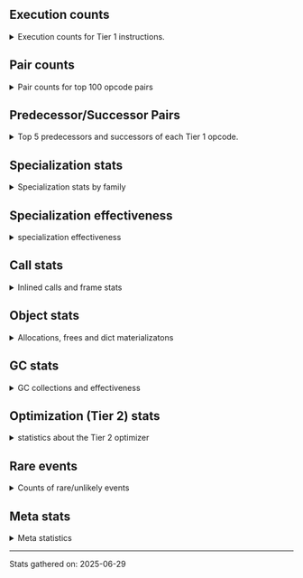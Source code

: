 ## Execution counts

<details>
<summary> Execution counts for Tier 1 instructions. </summary>


The "miss ratio" column shows the percentage of times the instruction
executed that it deoptimized. When this happens, the base unspecialized
instruction is not counted.

<table>
<thead>
<tr>
<th align="left">Name</th>
<th align="right">Base Count</th>
<th align="right">Head Count</th>
<th align="right">Change</th>
</tr>
</thead>
<tbody>
<tr>
<td align="left">RESUME_CHECK</td>
<td align="right">140,520</td>
<td align="right">74,740</td>
<td align="right">-46.8%</td>
</tr>
<tr>
<td align="left">CALL_PY_GENERAL</td>
<td align="right">58,340</td>
<td align="right">33,480</td>
<td align="right">-42.6%</td>
</tr>
<tr>
<td align="left">LOAD_GLOBAL_MODULE</td>
<td align="right">58,540</td>
<td align="right">33,680</td>
<td align="right">-42.5%</td>
</tr>
<tr>
<td align="left">LOAD_SMALL_INT</td>
<td align="right">196,520</td>
<td align="right">114,620</td>
<td align="right">-41.7%</td>
</tr>
<tr>
<td align="left">POP_JUMP_IF_FALSE</td>
<td align="right">196,520</td>
<td align="right">114,620</td>
<td align="right">-41.7%</td>
</tr>
<tr>
<td align="left">CALL_METHOD_DESCRIPTOR_O</td>
<td align="right">60,080</td>
<td align="right">35,220</td>
<td align="right">-41.4%</td>
</tr>
<tr>
<td align="left">BINARY_OP</td>
<td align="right">198,940</td>
<td align="right">117,020</td>
<td align="right">-41.2%</td>
</tr>
<tr>
<td align="left">BINARY_OP_SUBSCR_LIST_INT</td>
<td align="right">428,720</td>
<td align="right">255,160</td>
<td align="right">-40.5%</td>
</tr>
<tr>
<td align="left">CALL_BUILTIN_FAST_WITH_KEYWORDS</td>
<td align="right">101,660</td>
<td align="right">60,720</td>
<td align="right">-40.3%</td>
</tr>
<tr>
<td align="left">LOAD_ATTR_METHOD_NO_DICT</td>
<td align="right">63,680</td>
<td align="right">38,820</td>
<td align="right">-39.0%</td>
</tr>
<tr>
<td align="left">LOAD_GLOBAL_BUILTIN</td>
<td align="right">746,420</td>
<td align="right">455,220</td>
<td align="right">-39.0%</td>
</tr>
<tr>
<td align="left">COMPARE_OP_INT</td>
<td align="right">644,440</td>
<td align="right">394,180</td>
<td align="right">-38.8%</td>
</tr>
<tr>
<td align="left">CALL_LEN</td>
<td align="right">644,560</td>
<td align="right">394,300</td>
<td align="right">-38.8%</td>
</tr>
<tr>
<td align="left">GET_ITER</td>
<td align="right">812,960</td>
<td align="right">504,780</td>
<td align="right">-37.9%</td>
</tr>
<tr>
<td align="left">LOAD_FAST</td>
<td align="right">1,295,320</td>
<td align="right">811,580</td>
<td align="right">-37.3%</td>
</tr>
<tr>
<td align="left">LOAD_FAST_BORROW</td>
<td align="right">2,169,520</td>
<td align="right">1,360,380</td>
<td align="right">-37.3%</td>
</tr>
<tr>
<td align="left">BINARY_OP_SUBSCR_LIST_SLICE</td>
<td align="right">540,480</td>
<td align="right">340,060</td>
<td align="right">-37.1%</td>
</tr>
<tr>
<td align="left">STORE_FAST</td>
<td align="right">2,179,020</td>
<td align="right">1,444,720</td>
<td align="right">-33.7%</td>
</tr>
<tr>
<td align="left">LOAD_FAST_BORROW_LOAD_FAST_BORROW</td>
<td align="right">1,560,400</td>
<td align="right">1,043,640</td>
<td align="right">-33.1%</td>
</tr>
<tr>
<td align="left">STORE_SUBSCR_LIST_INT</td>
<td align="right">547,740</td>
<td align="right">372,180</td>
<td align="right">-32.1%</td>
</tr>
<tr>
<td align="left">FOR_ITER</td>
<td align="right">564,660</td>
<td align="right">389,060</td>
<td align="right">-31.1%</td>
</tr>
<tr>
<td align="left">POP_JUMP_IF_TRUE</td>
<td align="right">817,000</td>
<td align="right">571,660</td>
<td align="right">-30.0%</td>
</tr>
<tr>
<td align="left">FOR_ITER_LIST</td>
<td align="right">659,960</td>
<td align="right">510,140</td>
<td align="right">-22.7%</td>
</tr>
<tr>
<td align="left">ENTER_EXECUTOR</td>
<td align="right">3,871,680</td>
<td align="right">3,013,300</td>
<td align="right">-22.2%</td>
</tr>
<tr>
<td align="left">COMPARE_OP</td>
<td align="right">369,340</td>
<td align="right">292,340</td>
<td align="right">-20.8%</td>
</tr>
<tr>
<td align="left">EXTENDED_ARG</td>
<td align="right">741,920</td>
<td align="right">592,100</td>
<td align="right">-20.2%</td>
</tr>
<tr>
<td align="left">POP_ITER</td>
<td align="right">2,428,660</td>
<td align="right">2,219,340</td>
<td align="right">-8.6%</td>
</tr>
<tr>
<td align="left">LOAD_CONST</td>
<td align="right">2,435,260</td>
<td align="right">2,234,840</td>
<td align="right">-8.2%</td>
</tr>
<tr>
<td align="left">JUMP_BACKWARD_JIT</td>
<td align="right">411,460</td>
<td align="right">394,240</td>
<td align="right">-4.2%</td>
</tr>
<tr>
<td align="left">POP_TOP</td>
<td align="right">1,954,700</td>
<td align="right">1,929,840</td>
<td align="right">-1.3%</td>
</tr>
<tr>
<td align="left">RETURN_VALUE</td>
<td align="right">1,887,180</td>
<td align="right">1,887,180</td>
<td align="right">0.0%</td>
</tr>
<tr>
<td align="left">PUSH_NULL</td>
<td align="right">4,140</td>
<td align="right">4,140</td>
<td align="right">0.0%</td>
</tr>
<tr>
<td align="left">CALL_METHOD_DESCRIPTOR_FAST</td>
<td align="right">3,560</td>
<td align="right">3,560</td>
<td align="right">0.0%</td>
</tr>
<tr>
<td align="left">CALL_BUILTIN_CLASS</td>
<td align="right">1,980</td>
<td align="right">1,980</td>
<td align="right">0.0%</td>
</tr>
<tr>
<td align="left">BUILD_SLICE</td>
<td align="right">1,800</td>
<td align="right">1,800</td>
<td align="right">0.0%</td>
</tr>
<tr>
<td align="left">CALL</td>
<td align="right">1,360</td>
<td align="right">1,360</td>
<td align="right">0.0%</td>
</tr>
<tr>
<td align="left">LOAD_GLOBAL</td>
<td align="right">920</td>
<td align="right">920</td>
<td align="right">0.0%</td>
</tr>
<tr>
<td align="left">LOAD_ATTR</td>
<td align="right">700</td>
<td align="right">700</td>
<td align="right">0.0%</td>
</tr>
<tr>
<td align="left">CALL_NON_PY_GENERAL</td>
<td align="right">200</td>
<td align="right">200</td>
<td align="right">0.0%</td>
</tr>
<tr>
<td align="left">BUILD_LIST</td>
<td align="right">180</td>
<td align="right">180</td>
<td align="right">0.0%</td>
</tr>
<tr>
<td align="left">RESUME</td>
<td align="right">160</td>
<td align="right">160</td>
<td align="right">0.0%</td>
</tr>
<tr>
<td align="left">JUMP_BACKWARD</td>
<td align="right">160</td>
<td align="right">160</td>
<td align="right">0.0%</td>
</tr>
<tr>
<td align="left">CALL_PY_EXACT_ARGS</td>
<td align="right">160</td>
<td align="right">160</td>
<td align="right">0.0%</td>
</tr>
<tr>
<td align="left">LOAD_ATTR_INSTANCE_VALUE</td>
<td align="right">160</td>
<td align="right">160</td>
<td align="right">0.0%</td>
</tr>
<tr>
<td align="left">LOAD_ATTR_MODULE</td>
<td align="right">160</td>
<td align="right">160</td>
<td align="right">0.0%</td>
</tr>
<tr>
<td align="left">CALL_FUNCTION_EX</td>
<td align="right">120</td>
<td align="right">120</td>
<td align="right">0.0%</td>
</tr>
<tr>
<td align="left">TO_BOOL</td>
<td align="right">120</td>
<td align="right">120</td>
<td align="right">0.0%</td>
</tr>
<tr>
<td align="left">BUILD_TUPLE</td>
<td align="right">120</td>
<td align="right">120</td>
<td align="right">0.0%</td>
</tr>
<tr>
<td align="left">LOAD_DEREF</td>
<td align="right">120</td>
<td align="right">120</td>
<td align="right">0.0%</td>
</tr>
<tr>
<td align="left">FOR_ITER_RANGE</td>
<td align="right">100</td>
<td align="right">100</td>
<td align="right">0.0%</td>
</tr>
<tr>
<td align="left">LOAD_ATTR_METHOD_WITH_VALUES</td>
<td align="right">80</td>
<td align="right">80</td>
<td align="right">0.0%</td>
</tr>
<tr>
<td align="left">MAKE_FUNCTION</td>
<td align="right">60</td>
<td align="right">60</td>
<td align="right">0.0%</td>
</tr>
<tr>
<td align="left">NOP</td>
<td align="right">60</td>
<td align="right">60</td>
<td align="right">0.0%</td>
</tr>
<tr>
<td align="left">CALL_INTRINSIC_1</td>
<td align="right">60</td>
<td align="right">60</td>
<td align="right">0.0%</td>
</tr>
<tr>
<td align="left">COPY_FREE_VARS</td>
<td align="right">60</td>
<td align="right">60</td>
<td align="right">0.0%</td>
</tr>
<tr>
<td align="left">IS_OP</td>
<td align="right">60</td>
<td align="right">60</td>
<td align="right">0.0%</td>
</tr>
<tr>
<td align="left">JUMP_FORWARD</td>
<td align="right">60</td>
<td align="right">60</td>
<td align="right">0.0%</td>
</tr>
<tr>
<td align="left">LIST_EXTEND</td>
<td align="right">60</td>
<td align="right">60</td>
<td align="right">0.0%</td>
</tr>
<tr>
<td align="left">LOAD_FAST_CHECK</td>
<td align="right">60</td>
<td align="right">60</td>
<td align="right">0.0%</td>
</tr>
<tr>
<td align="left">LOAD_FAST_LOAD_FAST</td>
<td align="right">60</td>
<td align="right">60</td>
<td align="right">0.0%</td>
</tr>
<tr>
<td align="left">MAKE_CELL</td>
<td align="right">60</td>
<td align="right">60</td>
<td align="right">0.0%</td>
</tr>
<tr>
<td align="left">POP_JUMP_IF_NOT_NONE</td>
<td align="right">60</td>
<td align="right">60</td>
<td align="right">0.0%</td>
</tr>
<tr>
<td align="left">SET_FUNCTION_ATTRIBUTE</td>
<td align="right">60</td>
<td align="right">60</td>
<td align="right">0.0%</td>
</tr>
<tr>
<td align="left">STORE_DEREF</td>
<td align="right">60</td>
<td align="right">60</td>
<td align="right">0.0%</td>
</tr>
<tr>
<td align="left">STORE_FAST_STORE_FAST</td>
<td align="right">60</td>
<td align="right">60</td>
<td align="right">0.0%</td>
</tr>
<tr>
<td align="left">STORE_SUBSCR</td>
<td align="right">40</td>
<td align="right">40</td>
<td align="right">0.0%</td>
</tr>
<tr>
<td align="left">UNPACK_SEQUENCE</td>
<td align="right">40</td>
<td align="right">40</td>
<td align="right">0.0%</td>
</tr>
<tr>
<td align="left">BINARY_OP_SUBSCR_TUPLE_INT</td>
<td align="right">40</td>
<td align="right">40</td>
<td align="right">0.0%</td>
</tr>
<tr>
<td align="left">BINARY_OP_SUBTRACT_FLOAT</td>
<td align="right">40</td>
<td align="right">40</td>
<td align="right">0.0%</td>
</tr>
<tr>
<td align="left">CALL_METHOD_DESCRIPTOR_NOARGS</td>
<td align="right">40</td>
<td align="right">40</td>
<td align="right">0.0%</td>
</tr>
<tr>
<td align="left">TO_BOOL_BOOL</td>
<td align="right">40</td>
<td align="right">40</td>
<td align="right">0.0%</td>
</tr>
<tr>
<td align="left">UNPACK_SEQUENCE_TWO_TUPLE</td>
<td align="right">40</td>
<td align="right">40</td>
<td align="right">0.0%</td>
</tr>
</tbody>
</table>


</details>

## Pair counts

<details>
<summary> Pair counts for top 100 opcode pairs </summary>


Pairs of specialized operations that deoptimize and are then followed by
the corresponding unspecialized instruction are not counted as pairs.

Not included in comparative output.


</details>

## Predecessor/Successor Pairs

<details>
<summary> Top 5 predecessors and successors of each Tier 1 opcode. </summary>


This does not include the unspecialized instructions that occur after a
specialized instruction deoptimizes.

Not included in comparative output.


</details>

## Specialization stats

<details>
<summary> Specialization stats by family </summary>

### BINARY_OP

<details>
<summary> specialization stats for BINARY_OP family </summary>

<table>
<thead>
<tr>
<th align="left">Kind</th>
<th align="right">Base Count</th>
<th align="right">Base Ratio</th>
<th align="right">Head Count</th>
<th align="right">Head Ratio</th>
<th align="right">Change</th>
</tr>
</thead>
<tbody>
<tr>
<td align="left">
deferred
<details>
<summary>ⓘ</summary>

Lists the number of "deferred" (i.e. not specialized) instructions executed.
</details>
</td>
<td align="right">198,240</td>
<td align="right">0.8%</td>
<td align="right">116,360</td>
<td align="right">0.5%</td>
<td align="right">-41.3%</td>
</tr>
<tr>
<td align="left">
hit
<details>
<summary>ⓘ</summary>

Specialized instructions that complete.
</details>
</td>
<td align="right">24,582,700</td>
<td align="right">99.2%</td>
<td align="right">24,582,700</td>
<td align="right">99.5%</td>
<td align="right">0.0%</td>
</tr>
</tbody>
</table>

<table>
<thead>
<tr>
<th align="left">Success</th>
<th align="right">Base Count</th>
<th align="right">Base Ratio</th>
<th align="right">Head Count</th>
<th align="right">Head Ratio</th>
<th align="right">Change</th>
</tr>
</thead>
<tbody>
<tr>
<td align="left">Failure</td>
<td align="right">560</td>
<td align="right">80.0%</td>
<td align="right">520</td>
<td align="right">78.8%</td>
<td align="right">-7.1%</td>
</tr>
<tr>
<td align="left">Success</td>
<td align="right">140</td>
<td align="right">20.0%</td>
<td align="right">140</td>
<td align="right">21.2%</td>
<td align="right">0.0%</td>
</tr>
</tbody>
</table>

<table>
<thead>
<tr>
<th align="left">Failure kind</th>
<th align="right">Base Count</th>
<th align="right">Base Ratio</th>
<th align="right">Head Count</th>
<th align="right">Head Ratio</th>
<th align="right">Change</th>
</tr>
</thead>
<tbody>
<tr>
<td align="left">and other</td>
<td align="right">220</td>
<td align="right">39.3%</td>
<td align="right">200</td>
<td align="right">38.5%</td>
<td align="right">-9.1%</td>
</tr>
<tr>
<td align="left">subtract other</td>
<td align="right">220</td>
<td align="right">39.3%</td>
<td align="right">200</td>
<td align="right">38.5%</td>
<td align="right">-9.1%</td>
</tr>
<tr>
<td align="left">subscr string slice</td>
<td align="right">100</td>
<td align="right">17.9%</td>
<td align="right">100</td>
<td align="right">19.2%</td>
<td align="right">0.0%</td>
</tr>
<tr>
<td align="left">multiply different types</td>
<td align="right">20</td>
<td align="right">3.6%</td>
<td align="right">20</td>
<td align="right">3.8%</td>
<td align="right">0.0%</td>
</tr>
</tbody>
</table>


</details>

### CALL

<details>
<summary> specialization stats for CALL family </summary>

<table>
<thead>
<tr>
<th align="left">Kind</th>
<th align="right">Base Count</th>
<th align="right">Base Ratio</th>
<th align="right">Head Count</th>
<th align="right">Head Ratio</th>
<th align="right">Change</th>
</tr>
</thead>
<tbody>
<tr>
<td align="left">
deferred
<details>
<summary>ⓘ</summary>

Lists the number of "deferred" (i.e. not specialized) instructions executed.
</details>
</td>
<td align="right">680</td>
<td align="right">0.0%</td>
<td align="right">680</td>
<td align="right">0.0%</td>
<td align="right">0.0%</td>
</tr>
<tr>
<td align="left">
hit
<details>
<summary>ⓘ</summary>

Specialized instructions that complete.
</details>
</td>
<td align="right">15,990,980</td>
<td align="right">100.0%</td>
<td align="right">15,990,980</td>
<td align="right">100.0%</td>
<td align="right">0.0%</td>
</tr>
</tbody>
</table>

<table>
<thead>
<tr>
<th align="left">Success</th>
<th align="right">Base Count</th>
<th align="right">Base Ratio</th>
<th align="right">Head Count</th>
<th align="right">Head Ratio</th>
<th align="right">Change</th>
</tr>
</thead>
<tbody>
<tr>
<td align="left">Success</td>
<td align="right">680</td>
<td align="right">100.0%</td>
<td align="right">680</td>
<td align="right">100.0%</td>
<td align="right">0.0%</td>
</tr>
<tr>
<td align="left">Failure</td>
<td align="right">0</td>
<td align="right">0.0%</td>
<td align="right">0</td>
<td align="right">0.0%</td>
<td align="right"></td>
</tr>
</tbody>
</table>


</details>

### COMPARE_OP

<details>
<summary> specialization stats for COMPARE_OP family </summary>

<table>
<thead>
<tr>
<th align="left">Kind</th>
<th align="right">Base Count</th>
<th align="right">Base Ratio</th>
<th align="right">Head Count</th>
<th align="right">Head Ratio</th>
<th align="right">Change</th>
</tr>
</thead>
<tbody>
<tr>
<td align="left">
deferred
<details>
<summary>ⓘ</summary>

Lists the number of "deferred" (i.e. not specialized) instructions executed.
</details>
</td>
<td align="right">368,960</td>
<td align="right">3.2%</td>
<td align="right">291,980</td>
<td align="right">2.6%</td>
<td align="right">-20.9%</td>
</tr>
<tr>
<td align="left">
hit
<details>
<summary>ⓘ</summary>

Specialized instructions that complete.
</details>
</td>
<td align="right">11,006,920</td>
<td align="right">96.8%</td>
<td align="right">11,006,920</td>
<td align="right">97.4%</td>
<td align="right">0.0%</td>
</tr>
</tbody>
</table>

<table>
<thead>
<tr>
<th align="left">Success</th>
<th align="right">Base Count</th>
<th align="right">Base Ratio</th>
<th align="right">Head Count</th>
<th align="right">Head Ratio</th>
<th align="right">Change</th>
</tr>
</thead>
<tbody>
<tr>
<td align="left">Failure</td>
<td align="right">300</td>
<td align="right">78.9%</td>
<td align="right">280</td>
<td align="right">77.8%</td>
<td align="right">-6.7%</td>
</tr>
<tr>
<td align="left">Success</td>
<td align="right">80</td>
<td align="right">21.1%</td>
<td align="right">80</td>
<td align="right">22.2%</td>
<td align="right">0.0%</td>
</tr>
</tbody>
</table>

<table>
<thead>
<tr>
<th align="left">Failure kind</th>
<th align="right">Base Count</th>
<th align="right">Base Ratio</th>
<th align="right">Head Count</th>
<th align="right">Head Ratio</th>
<th align="right">Change</th>
</tr>
</thead>
<tbody>
<tr>
<td align="left">set</td>
<td align="right">280</td>
<td align="right">93.3%</td>
<td align="right">260</td>
<td align="right">92.9%</td>
<td align="right">-7.1%</td>
</tr>
<tr>
<td align="left">list</td>
<td align="right">20</td>
<td align="right">6.7%</td>
<td align="right">20</td>
<td align="right">7.1%</td>
<td align="right">0.0%</td>
</tr>
</tbody>
</table>


</details>

### FOR_ITER

<details>
<summary> specialization stats for FOR_ITER family </summary>

<table>
<thead>
<tr>
<th align="left">Kind</th>
<th align="right">Base Count</th>
<th align="right">Base Ratio</th>
<th align="right">Head Count</th>
<th align="right">Head Ratio</th>
<th align="right">Change</th>
</tr>
</thead>
<tbody>
<tr>
<td align="left">
deferred
<details>
<summary>ⓘ</summary>

Lists the number of "deferred" (i.e. not specialized) instructions executed.
</details>
</td>
<td align="right">564,260</td>
<td align="right">46.1%</td>
<td align="right">388,700</td>
<td align="right">43.2%</td>
<td align="right">-31.1%</td>
</tr>
<tr>
<td align="left">
hit
<details>
<summary>ⓘ</summary>

Specialized instructions that complete.
</details>
</td>
<td align="right">660,060</td>
<td align="right">53.9%</td>
<td align="right">510,240</td>
<td align="right">56.7%</td>
<td align="right">-22.7%</td>
</tr>
</tbody>
</table>

<table>
<thead>
<tr>
<th align="left">Success</th>
<th align="right">Base Count</th>
<th align="right">Base Ratio</th>
<th align="right">Head Count</th>
<th align="right">Head Ratio</th>
<th align="right">Change</th>
</tr>
</thead>
<tbody>
<tr>
<td align="left">Failure</td>
<td align="right">340</td>
<td align="right">85.0%</td>
<td align="right">300</td>
<td align="right">83.3%</td>
<td align="right">-11.8%</td>
</tr>
<tr>
<td align="left">Success</td>
<td align="right">60</td>
<td align="right">15.0%</td>
<td align="right">60</td>
<td align="right">16.7%</td>
<td align="right">0.0%</td>
</tr>
</tbody>
</table>

<table>
<thead>
<tr>
<th align="left">Failure kind</th>
<th align="right">Base Count</th>
<th align="right">Base Ratio</th>
<th align="right">Head Count</th>
<th align="right">Head Ratio</th>
<th align="right">Change</th>
</tr>
</thead>
<tbody>
<tr>
<td align="left">set</td>
<td align="right">320</td>
<td align="right">94.1%</td>
<td align="right">280</td>
<td align="right">93.3%</td>
<td align="right">-12.5%</td>
</tr>
<tr>
<td align="left">dict values</td>
<td align="right">20</td>
<td align="right">5.9%</td>
<td align="right">20</td>
<td align="right">6.7%</td>
<td align="right">0.0%</td>
</tr>
</tbody>
</table>


</details>

### GET_ITER

<details>
<summary> specialization stats for GET_ITER family </summary>

<table>
<thead>
<tr>
<th align="left">Failure kind</th>
<th align="right">Base Count</th>
<th align="right">Base Ratio</th>
<th align="right">Head Count</th>
<th align="right">Head Ratio</th>
<th align="right">Change</th>
</tr>
</thead>
<tbody>
<tr>
<td align="left">list</td>
<td align="right">6,717,900</td>
<td align="right">6,717,900 / 0 !!</td>
<td align="right">6,717,900</td>
<td align="right">6,717,900 / 0 !!</td>
<td align="right">0.0%</td>
</tr>
<tr>
<td align="left">other</td>
<td align="right">3,088,020</td>
<td align="right">3,088,020 / 0 !!</td>
<td align="right">3,088,020</td>
<td align="right">3,088,020 / 0 !!</td>
<td align="right">0.0%</td>
</tr>
</tbody>
</table>


</details>

### LOAD_ATTR

<details>
<summary> specialization stats for LOAD_ATTR family </summary>

<table>
<thead>
<tr>
<th align="left">Kind</th>
<th align="right">Base Count</th>
<th align="right">Base Ratio</th>
<th align="right">Head Count</th>
<th align="right">Head Ratio</th>
<th align="right">Change</th>
</tr>
</thead>
<tbody>
<tr>
<td align="left">
deferred
<details>
<summary>ⓘ</summary>

Lists the number of "deferred" (i.e. not specialized) instructions executed.
</details>
</td>
<td align="right">380</td>
<td align="right">0.0%</td>
<td align="right">380</td>
<td align="right">0.0%</td>
<td align="right">0.0%</td>
</tr>
<tr>
<td align="left">
hit
<details>
<summary>ⓘ</summary>

Specialized instructions that complete.
</details>
</td>
<td align="right">1,892,500</td>
<td align="right">100.0%</td>
<td align="right">1,892,500</td>
<td align="right">100.0%</td>
<td align="right">0.0%</td>
</tr>
</tbody>
</table>

<table>
<thead>
<tr>
<th align="left">Success</th>
<th align="right">Base Count</th>
<th align="right">Base Ratio</th>
<th align="right">Head Count</th>
<th align="right">Head Ratio</th>
<th align="right">Change</th>
</tr>
</thead>
<tbody>
<tr>
<td align="left">Success</td>
<td align="right">300</td>
<td align="right">93.8%</td>
<td align="right">300</td>
<td align="right">93.8%</td>
<td align="right">0.0%</td>
</tr>
<tr>
<td align="left">Failure</td>
<td align="right">20</td>
<td align="right">6.2%</td>
<td align="right">20</td>
<td align="right">6.2%</td>
<td align="right">0.0%</td>
</tr>
</tbody>
</table>


</details>

### LOAD_GLOBAL

<details>
<summary> specialization stats for LOAD_GLOBAL family </summary>

<table>
<thead>
<tr>
<th align="left">Kind</th>
<th align="right">Base Count</th>
<th align="right">Base Ratio</th>
<th align="right">Head Count</th>
<th align="right">Head Ratio</th>
<th align="right">Change</th>
</tr>
</thead>
<tbody>
<tr>
<td align="left">
hit
<details>
<summary>ⓘ</summary>

Specialized instructions that complete.
</details>
</td>
<td align="right">804,960</td>
<td align="right">99.9%</td>
<td align="right">488,900</td>
<td align="right">99.8%</td>
<td align="right">-39.3%</td>
</tr>
<tr>
<td align="left">
deferred
<details>
<summary>ⓘ</summary>

Lists the number of "deferred" (i.e. not specialized) instructions executed.
</details>
</td>
<td align="right">460</td>
<td align="right">0.1%</td>
<td align="right">460</td>
<td align="right">0.1%</td>
<td align="right">0.0%</td>
</tr>
</tbody>
</table>

<table>
<thead>
<tr>
<th align="left">Success</th>
<th align="right">Base Count</th>
<th align="right">Base Ratio</th>
<th align="right">Head Count</th>
<th align="right">Head Ratio</th>
<th align="right">Change</th>
</tr>
</thead>
<tbody>
<tr>
<td align="left">Success</td>
<td align="right">460</td>
<td align="right">100.0%</td>
<td align="right">460</td>
<td align="right">100.0%</td>
<td align="right">0.0%</td>
</tr>
<tr>
<td align="left">Failure</td>
<td align="right">0</td>
<td align="right">0.0%</td>
<td align="right">0</td>
<td align="right">0.0%</td>
<td align="right"></td>
</tr>
</tbody>
</table>


</details>

### STORE_SUBSCR

<details>
<summary> specialization stats for STORE_SUBSCR family </summary>

<table>
<thead>
<tr>
<th align="left">Kind</th>
<th align="right">Base Count</th>
<th align="right">Base Ratio</th>
<th align="right">Head Count</th>
<th align="right">Head Ratio</th>
<th align="right">Change</th>
</tr>
</thead>
<tbody>
<tr>
<td align="left">
deferred
<details>
<summary>ⓘ</summary>

Lists the number of "deferred" (i.e. not specialized) instructions executed.
</details>
</td>
<td align="right">20</td>
<td align="right">0.0%</td>
<td align="right">20</td>
<td align="right">0.0%</td>
<td align="right">0.0%</td>
</tr>
<tr>
<td align="left">
hit
<details>
<summary>ⓘ</summary>

Specialized instructions that complete.
</details>
</td>
<td align="right">15,439,780</td>
<td align="right">100.0%</td>
<td align="right">15,439,780</td>
<td align="right">100.0%</td>
<td align="right">0.0%</td>
</tr>
</tbody>
</table>

<table>
<thead>
<tr>
<th align="left">Success</th>
<th align="right">Base Count</th>
<th align="right">Base Ratio</th>
<th align="right">Head Count</th>
<th align="right">Head Ratio</th>
<th align="right">Change</th>
</tr>
</thead>
<tbody>
<tr>
<td align="left">Success</td>
<td align="right">20</td>
<td align="right">100.0%</td>
<td align="right">20</td>
<td align="right">100.0%</td>
<td align="right">0.0%</td>
</tr>
<tr>
<td align="left">Failure</td>
<td align="right">0</td>
<td align="right">0.0%</td>
<td align="right">0</td>
<td align="right">0.0%</td>
<td align="right"></td>
</tr>
</tbody>
</table>


</details>

### TO_BOOL

<details>
<summary> specialization stats for TO_BOOL family </summary>

<table>
<thead>
<tr>
<th align="left">Kind</th>
<th align="right">Base Count</th>
<th align="right">Base Ratio</th>
<th align="right">Head Count</th>
<th align="right">Head Ratio</th>
<th align="right">Change</th>
</tr>
</thead>
<tbody>
<tr>
<td align="left">
deferred
<details>
<summary>ⓘ</summary>

Lists the number of "deferred" (i.e. not specialized) instructions executed.
</details>
</td>
<td align="right">80</td>
<td align="right">50.0%</td>
<td align="right">80</td>
<td align="right">50.0%</td>
<td align="right">0.0%</td>
</tr>
<tr>
<td align="left">
hit
<details>
<summary>ⓘ</summary>

Specialized instructions that complete.
</details>
</td>
<td align="right">40</td>
<td align="right">25.0%</td>
<td align="right">40</td>
<td align="right">25.0%</td>
<td align="right">0.0%</td>
</tr>
</tbody>
</table>

<table>
<thead>
<tr>
<th align="left">Success</th>
<th align="right">Base Count</th>
<th align="right">Base Ratio</th>
<th align="right">Head Count</th>
<th align="right">Head Ratio</th>
<th align="right">Change</th>
</tr>
</thead>
<tbody>
<tr>
<td align="left">Success</td>
<td align="right">20</td>
<td align="right">50.0%</td>
<td align="right">20</td>
<td align="right">50.0%</td>
<td align="right">0.0%</td>
</tr>
<tr>
<td align="left">Failure</td>
<td align="right">20</td>
<td align="right">50.0%</td>
<td align="right">20</td>
<td align="right">50.0%</td>
<td align="right">0.0%</td>
</tr>
</tbody>
</table>

<table>
<thead>
<tr>
<th align="left">Failure kind</th>
<th align="right">Base Count</th>
<th align="right">Base Ratio</th>
<th align="right">Head Count</th>
<th align="right">Head Ratio</th>
<th align="right">Change</th>
</tr>
</thead>
<tbody>
<tr>
<td align="left">sequence</td>
<td align="right">20</td>
<td align="right">100.0%</td>
<td align="right">20</td>
<td align="right">100.0%</td>
<td align="right">0.0%</td>
</tr>
</tbody>
</table>


</details>

### UNPACK_SEQUENCE

<details>
<summary> specialization stats for UNPACK_SEQUENCE family </summary>

<table>
<thead>
<tr>
<th align="left">Kind</th>
<th align="right">Base Count</th>
<th align="right">Base Ratio</th>
<th align="right">Head Count</th>
<th align="right">Head Ratio</th>
<th align="right">Change</th>
</tr>
</thead>
<tbody>
<tr>
<td align="left">
deferred
<details>
<summary>ⓘ</summary>

Lists the number of "deferred" (i.e. not specialized) instructions executed.
</details>
</td>
<td align="right">20</td>
<td align="right">25.0%</td>
<td align="right">20</td>
<td align="right">25.0%</td>
<td align="right">0.0%</td>
</tr>
<tr>
<td align="left">
hit
<details>
<summary>ⓘ</summary>

Specialized instructions that complete.
</details>
</td>
<td align="right">40</td>
<td align="right">50.0%</td>
<td align="right">40</td>
<td align="right">50.0%</td>
<td align="right">0.0%</td>
</tr>
</tbody>
</table>

<table>
<thead>
<tr>
<th align="left">Success</th>
<th align="right">Base Count</th>
<th align="right">Base Ratio</th>
<th align="right">Head Count</th>
<th align="right">Head Ratio</th>
<th align="right">Change</th>
</tr>
</thead>
<tbody>
<tr>
<td align="left">Success</td>
<td align="right">20</td>
<td align="right">100.0%</td>
<td align="right">20</td>
<td align="right">100.0%</td>
<td align="right">0.0%</td>
</tr>
<tr>
<td align="left">Failure</td>
<td align="right">0</td>
<td align="right">0.0%</td>
<td align="right">0</td>
<td align="right">0.0%</td>
<td align="right"></td>
</tr>
</tbody>
</table>


</details>


</details>

## Specialization effectiveness

<details>
<summary> specialization effectiveness </summary>


All entries are execution counts. Should add up to the total number of
Tier 1 instructions executed.

<table>
<thead>
<tr>
<th align="left">Instructions</th>
<th align="right">Base Count</th>
<th align="right">Base Ratio</th>
<th align="right">Head Count</th>
<th align="right">Head Ratio</th>
<th align="right">Change</th>
</tr>
</thead>
<tbody>
<tr>
<td align="left">
Specialized misses
<details>
<summary>ⓘ</summary>

Specialized instructions, e.g. `LOAD_ATTR_MODULE` that deopt.
</details>
</td>
<td align="right">20</td>
<td align="right">0.0%</td>
<td align="right">60</td>
<td align="right">0.0%</td>
<td align="right">200.0%</td>
</tr>
<tr>
<td align="left">
Specialized hits
<details>
<summary>ⓘ</summary>

Specialized instructions, e.g. `LOAD_ATTR_MODULE` that complete.
</details>
</td>
<td align="right">5,113,180</td>
<td align="right">17.8%</td>
<td align="right">3,398,680</td>
<td align="right">15.4%</td>
<td align="right">-33.5%</td>
</tr>
<tr>
<td align="left">
Not specialized
<details>
<summary>ⓘ</summary>

Instructions that could be specialized but aren't, e.g. `LOAD_ATTR`, `BINARY_SLICE`.
</details>
</td>
<td align="right">1,949,080</td>
<td align="right">6.8%</td>
<td align="right">1,306,380</td>
<td align="right">5.9%</td>
<td align="right">-33.0%</td>
</tr>
<tr>
<td align="left">
Basic
<details>
<summary>ⓘ</summary>

Instructions that are not and cannot be specialized, e.g. `LOAD_FAST`.
</details>
</td>
<td align="right">21,741,340</td>
<td align="right">75.5%</td>
<td align="right">17,345,460</td>
<td align="right">78.7%</td>
<td align="right">-20.2%</td>
</tr>
</tbody>
</table>

### Deferred by instruction

<details>
<summary> Breakdown of deferred (not specialized) instruction counts by family </summary>

<table>
<thead>
<tr>
<th align="left">Name</th>
<th align="right">Base Count</th>
<th align="right">Base Ratio</th>
<th align="right">Head Count</th>
<th align="right">Head Ratio</th>
<th align="right">Change</th>
</tr>
</thead>
<tbody>
<tr>
<td align="left">BINARY_OP</td>
<td align="right">198,240</td>
<td align="right">17.5%</td>
<td align="right">116,360</td>
<td align="right">14.6%</td>
<td align="right">-41.3%</td>
</tr>
<tr>
<td align="left">FOR_ITER</td>
<td align="right">564,260</td>
<td align="right">49.8%</td>
<td align="right">388,700</td>
<td align="right">48.7%</td>
<td align="right">-31.1%</td>
</tr>
<tr>
<td align="left">COMPARE_OP</td>
<td align="right">368,960</td>
<td align="right">32.6%</td>
<td align="right">291,980</td>
<td align="right">36.6%</td>
<td align="right">-20.9%</td>
</tr>
<tr>
<td align="left">CALL</td>
<td align="right">680</td>
<td align="right">0.1%</td>
<td align="right">680</td>
<td align="right">0.1%</td>
<td align="right">0.0%</td>
</tr>
<tr>
<td align="left">LOAD_GLOBAL</td>
<td align="right">460</td>
<td align="right">0.0%</td>
<td align="right">460</td>
<td align="right">0.1%</td>
<td align="right">0.0%</td>
</tr>
<tr>
<td align="left">LOAD_ATTR</td>
<td align="right">380</td>
<td align="right">0.0%</td>
<td align="right">380</td>
<td align="right">0.0%</td>
<td align="right">0.0%</td>
</tr>
<tr>
<td align="left">TO_BOOL</td>
<td align="right">80</td>
<td align="right">0.0%</td>
<td align="right">80</td>
<td align="right">0.0%</td>
<td align="right">0.0%</td>
</tr>
<tr>
<td align="left">STORE_SUBSCR</td>
<td align="right">20</td>
<td align="right">0.0%</td>
<td align="right">20</td>
<td align="right">0.0%</td>
<td align="right">0.0%</td>
</tr>
<tr>
<td align="left">UNPACK_SEQUENCE</td>
<td align="right">20</td>
<td align="right">0.0%</td>
<td align="right">20</td>
<td align="right">0.0%</td>
<td align="right">0.0%</td>
</tr>
<tr>
<td align="left">BINARY_SLICE</td>
<td align="right">0</td>
<td align="right">0.0%</td>
<td align="right">0</td>
<td align="right">0.0%</td>
<td align="right"></td>
</tr>
</tbody>
</table>


</details>

### Misses by instruction

<details>
<summary> Breakdown of misses (specialized deopts) instruction counts by family </summary>

<table>
<thead>
<tr>
<th align="left">Name</th>
<th align="right">Base Count</th>
<th align="right">Base Ratio</th>
<th align="right">Head Count</th>
<th align="right">Head Ratio</th>
<th align="right">Change</th>
</tr>
</thead>
<tbody>
<tr>
<td align="left">RESUME</td>
<td align="right">20</td>
<td align="right">50.0%</td>
<td align="right">60</td>
<td align="right">50.0%</td>
<td align="right">200.0%</td>
</tr>
<tr>
<td align="left">RESUME_CHECK</td>
<td align="right">20</td>
<td align="right">50.0%</td>
<td align="right">60</td>
<td align="right">50.0%</td>
<td align="right">200.0%</td>
</tr>
<tr>
<td align="left">CACHE</td>
<td align="right">0</td>
<td align="right">0.0%</td>
<td align="right">0</td>
<td align="right">0.0%</td>
<td align="right"></td>
</tr>
<tr>
<td align="left">CALL_FUNCTION_EX</td>
<td align="right">0</td>
<td align="right">0.0%</td>
<td align="right">0</td>
<td align="right">0.0%</td>
<td align="right"></td>
</tr>
<tr>
<td align="left">MAKE_FUNCTION</td>
<td align="right">0</td>
<td align="right">0.0%</td>
<td align="right">0</td>
<td align="right">0.0%</td>
<td align="right"></td>
</tr>
<tr>
<td align="left">NOP</td>
<td align="right">0</td>
<td align="right">0.0%</td>
<td align="right">0</td>
<td align="right">0.0%</td>
<td align="right"></td>
</tr>
<tr>
<td align="left">POP_ITER</td>
<td align="right">0</td>
<td align="right">0.0%</td>
<td align="right">0</td>
<td align="right">0.0%</td>
<td align="right"></td>
</tr>
<tr>
<td align="left">POP_TOP</td>
<td align="right">0</td>
<td align="right">0.0%</td>
<td align="right">0</td>
<td align="right">0.0%</td>
<td align="right"></td>
</tr>
<tr>
<td align="left">PUSH_NULL</td>
<td align="right">0</td>
<td align="right">0.0%</td>
<td align="right">0</td>
<td align="right">0.0%</td>
<td align="right"></td>
</tr>
<tr>
<td align="left">RETURN_VALUE</td>
<td align="right">0</td>
<td align="right">0.0%</td>
<td align="right">0</td>
<td align="right">0.0%</td>
<td align="right"></td>
</tr>
</tbody>
</table>


</details>


</details>

## Call stats

<details>
<summary> Inlined calls and frame stats </summary>


This shows what fraction of calls to Python functions are inlined (i.e.
not having a call at the C level) and for those that are not, where the
call comes from.  The various categories overlap.

Also includes the count of frame objects created.

<table>
<thead>
<tr>
<th align="left"></th>
<th align="right">Base Count</th>
<th align="right">Base Ratio</th>
<th align="right">Head Count</th>
<th align="right">Head Ratio</th>
<th align="right">Change</th>
</tr>
</thead>
<tbody>
<tr>
<td align="left">Calls to PyEval_EvalDefault</td>
<td align="right">60</td>
<td align="right">0.0%</td>
<td align="right">60</td>
<td align="right">0.0%</td>
<td align="right">0.0%</td>
</tr>
<tr>
<td align="left">Calls to Python functions inlined</td>
<td align="right">1,887,120</td>
<td align="right">100.0%</td>
<td align="right">1,887,120</td>
<td align="right">100.0%</td>
<td align="right">0.0%</td>
</tr>
<tr>
<td align="left">Calls via PyEval_EvalFrame (total)</td>
<td align="right">60</td>
<td align="right">0.0%</td>
<td align="right">60</td>
<td align="right">0.0%</td>
<td align="right">0.0%</td>
</tr>
<tr>
<td align="left">Calls via PyEval_EvalFrame (vector)</td>
<td align="right">60</td>
<td align="right">0.0%</td>
<td align="right">60</td>
<td align="right">0.0%</td>
<td align="right">0.0%</td>
</tr>
<tr>
<td align="left">Calls via PyEval_EvalFrame (generator)</td>
<td align="right">0</td>
<td align="right">0.0%</td>
<td align="right">0</td>
<td align="right">0.0%</td>
<td align="right"></td>
</tr>
<tr>
<td align="left">Calls via PyEval_EvalFrame (legacy)</td>
<td align="right">0</td>
<td align="right">0.0%</td>
<td align="right">0</td>
<td align="right">0.0%</td>
<td align="right"></td>
</tr>
<tr>
<td align="left">Calls via PyEval_EvalFrame (function vectorcall)</td>
<td align="right">60</td>
<td align="right">0.0%</td>
<td align="right">60</td>
<td align="right">0.0%</td>
<td align="right">0.0%</td>
</tr>
<tr>
<td align="left">Calls via PyEval_EvalFrame (build class)</td>
<td align="right">0</td>
<td align="right">0.0%</td>
<td align="right">0</td>
<td align="right">0.0%</td>
<td align="right"></td>
</tr>
<tr>
<td align="left">Calls via PyEval_EvalFrame (slot)</td>
<td align="right">0</td>
<td align="right">0.0%</td>
<td align="right">0</td>
<td align="right">0.0%</td>
<td align="right"></td>
</tr>
<tr>
<td align="left">Calls via PyEval_EvalFrame (function ex)</td>
<td align="right">60</td>
<td align="right">0.0%</td>
<td align="right">60</td>
<td align="right">0.0%</td>
<td align="right">0.0%</td>
</tr>
<tr>
<td align="left">Calls via PyEval_EvalFrame (api)</td>
<td align="right">0</td>
<td align="right">0.0%</td>
<td align="right">0</td>
<td align="right">0.0%</td>
<td align="right"></td>
</tr>
<tr>
<td align="left">Calls via PyEval_EvalFrame (method)</td>
<td align="right">0</td>
<td align="right">0.0%</td>
<td align="right">0</td>
<td align="right">0.0%</td>
<td align="right"></td>
</tr>
<tr>
<td align="left">Frame objects created</td>
<td align="right">0</td>
<td align="right">0.0%</td>
<td align="right">0</td>
<td align="right">0.0%</td>
<td align="right"></td>
</tr>
<tr>
<td align="left">Frames pushed</td>
<td align="right">1,887,180</td>
<td align="right">100.0%</td>
<td align="right">1,887,180</td>
<td align="right">100.0%</td>
<td align="right">0.0%</td>
</tr>
</tbody>
</table>


</details>

## Object stats

<details>
<summary> Allocations, frees and dict materializatons </summary>


Below, "allocations" means "allocations that are not from a freelist".
Total allocations = "Allocations from freelist" + "Allocations".

"Inline values" is the number of values arrays inlined into objects.

The cache hit/miss numbers are for the MRO cache, split into dunder and
other names.

<table>
<thead>
<tr>
<th align="left"></th>
<th align="right">Base Count</th>
<th align="right">Base Ratio</th>
<th align="right">Head Count</th>
<th align="right">Head Ratio</th>
<th align="right">Change</th>
</tr>
</thead>
<tbody>
<tr>
<td align="left">Interpreter immortal increfs</td>
<td align="right">547,800</td>
<td align="right">0.1%</td>
<td align="right">372,240</td>
<td align="right">0.1%</td>
<td align="right">-32.0%</td>
</tr>
<tr>
<td align="left">Interpreter immortal decrefs</td>
<td align="right">916,700</td>
<td align="right">0.2%</td>
<td align="right">664,160</td>
<td align="right">0.1%</td>
<td align="right">-27.5%</td>
</tr>
<tr>
<td align="left">Interpreter mortal increfs</td>
<td align="right">9,981,960</td>
<td align="right">1.9%</td>
<td align="right">8,289,700</td>
<td align="right">1.6%</td>
<td align="right">-17.0%</td>
</tr>
<tr>
<td align="left">Method cache collisions</td>
<td align="right">155</td>
<td align="right"></td>
<td align="right">176</td>
<td align="right"></td>
<td align="right">13.5%</td>
</tr>
<tr>
<td align="left">Interpreter mortal decrefs</td>
<td align="right">20,071,140</td>
<td align="right">3.7%</td>
<td align="right">18,253,940</td>
<td align="right">3.4%</td>
<td align="right">-9.1%</td>
</tr>
<tr>
<td align="left">Method cache misses</td>
<td align="right">173</td>
<td align="right"></td>
<td align="right">181</td>
<td align="right"></td>
<td align="right">4.6%</td>
</tr>
<tr>
<td align="left">Method cache hits</td>
<td align="right">447</td>
<td align="right"></td>
<td align="right">439</td>
<td align="right"></td>
<td align="right">-1.8%</td>
</tr>
<tr>
<td align="left">Mortal decrefs</td>
<td align="right">73,864,341</td>
<td align="right">13.8%</td>
<td align="right">74,823,352</td>
<td align="right">14.0%</td>
<td align="right">1.3%</td>
</tr>
<tr>
<td align="left">Mortal increfs</td>
<td align="right">66,438,380</td>
<td align="right">12.7%</td>
<td align="right">67,272,400</td>
<td align="right">12.9%</td>
<td align="right">1.3%</td>
</tr>
<tr>
<td align="left">Immortal decrefs</td>
<td align="right">440,869,773</td>
<td align="right">82.3%</td>
<td align="right">441,122,398</td>
<td align="right">82.5%</td>
<td align="right">0.1%</td>
</tr>
<tr>
<td align="left">Immortal increfs</td>
<td align="right">445,800,414</td>
<td align="right">85.3%</td>
<td align="right">445,976,110</td>
<td align="right">85.5%</td>
<td align="right">0.0%</td>
</tr>
<tr>
<td align="left">Allocations to 4 kbytes</td>
<td align="right">3,086,560</td>
<td align="right">12.1%</td>
<td align="right">3,086,620</td>
<td align="right">12.1%</td>
<td align="right">0.0%</td>
</tr>
<tr>
<td align="left">Frees to freelist</td>
<td align="right">4,992,520</td>
<td align="right"></td>
<td align="right">4,992,480</td>
<td align="right"></td>
<td align="right">-0.0%</td>
</tr>
<tr>
<td align="left">Allocations from freelist</td>
<td align="right">4,992,560</td>
<td align="right">19.5%</td>
<td align="right">4,992,520</td>
<td align="right">19.5%</td>
<td align="right">-0.0%</td>
</tr>
<tr>
<td align="left">Allocations</td>
<td align="right">20,586,400</td>
<td align="right">80.5%</td>
<td align="right">20,586,460</td>
<td align="right">80.5%</td>
<td align="right">0.0%</td>
</tr>
<tr>
<td align="left">Frees</td>
<td align="right">20,586,057</td>
<td align="right"></td>
<td align="right">20,586,050</td>
<td align="right"></td>
<td align="right">-0.0%</td>
</tr>
<tr>
<td align="left">Allocations to 512 bytes</td>
<td align="right">17,499,820</td>
<td align="right">68.4%</td>
<td align="right">17,499,820</td>
<td align="right">68.4%</td>
<td align="right">0.0%</td>
</tr>
<tr>
<td align="left">Allocations over 4 kbytes</td>
<td align="right">20</td>
<td align="right">0.0%</td>
<td align="right">20</td>
<td align="right">0.0%</td>
<td align="right">0.0%</td>
</tr>
<tr>
<td align="left">Inline values</td>
<td align="right">0</td>
<td align="right"></td>
<td align="right">0</td>
<td align="right"></td>
<td align="right"></td>
</tr>
<tr>
<td align="left">Materialize dict (on request)</td>
<td align="right">0</td>
<td align="right"></td>
<td align="right">0</td>
<td align="right"></td>
<td align="right"></td>
</tr>
<tr>
<td align="left">Materialize dict (new key)</td>
<td align="right">0</td>
<td align="right"></td>
<td align="right">0</td>
<td align="right"></td>
<td align="right"></td>
</tr>
<tr>
<td align="left">Materialize dict (too big)</td>
<td align="right">0</td>
<td align="right"></td>
<td align="right">0</td>
<td align="right"></td>
<td align="right"></td>
</tr>
<tr>
<td align="left">Materialize dict (str subclass)</td>
<td align="right">0</td>
<td align="right"></td>
<td align="right">0</td>
<td align="right"></td>
<td align="right"></td>
</tr>
<tr>
<td align="left">Method cache dunder hits</td>
<td align="right">1,876</td>
<td align="right"></td>
<td align="right">1,876</td>
<td align="right"></td>
<td align="right">0.0%</td>
</tr>
<tr>
<td align="left">Method cache dunder misses</td>
<td align="right">24</td>
<td align="right"></td>
<td align="right">24</td>
<td align="right"></td>
<td align="right">0.0%</td>
</tr>
</tbody>
</table>


</details>

## GC stats

<details>
<summary> GC collections and effectiveness </summary>


Collected/visits gives some measure of efficiency.

<table>
<thead>
<tr>
<th align="right">Generation</th>
<th align="right">Base Collections</th>
<th align="right">Base Objects collected</th>
<th align="right">Base Object visits</th>
<th align="right">Base Reachable from roots</th>
<th align="right">Base Not reachable from roots</th>
<th align="right">Head Collections</th>
<th align="right">Head Objects collected</th>
<th align="right">Head Object visits</th>
<th align="right">Head Reachable from roots</th>
<th align="right">Head Not reachable from roots</th>
</tr>
</thead>
<tbody>
<tr>
<td align="right">0</td>
<td align="right">0</td>
<td align="right">0</td>
<td align="right">0</td>
<td align="right">0</td>
<td align="right">0</td>
<td align="right">0</td>
<td align="right">0</td>
<td align="right">0</td>
<td align="right">0</td>
<td align="right">0</td>
</tr>
<tr>
<td align="right">1</td>
<td align="right">0</td>
<td align="right">0</td>
<td align="right">0</td>
<td align="right">0</td>
<td align="right">0</td>
<td align="right">0</td>
<td align="right">0</td>
<td align="right">0</td>
<td align="right">0</td>
<td align="right">0</td>
</tr>
<tr>
<td align="right">2</td>
<td align="right">0</td>
<td align="right">0</td>
<td align="right">0</td>
<td align="right">0</td>
<td align="right">0</td>
<td align="right">0</td>
<td align="right">0</td>
<td align="right">0</td>
<td align="right">0</td>
<td align="right">0</td>
</tr>
</tbody>
</table>


</details>

## Optimization (Tier 2) stats

<details>
<summary> statistics about the Tier 2 optimizer </summary>

<table>
<thead>
<tr>
<th align="left"></th>
<th align="right">Base Count</th>
<th align="right">Base Ratio</th>
<th align="right">Head Count</th>
<th align="right">Head Ratio</th>
<th align="right">Change</th>
</tr>
</thead>
<tbody>
<tr>
<td align="left">
Traces created
<details>
<summary>ⓘ</summary>

The number of traces that were successfully created.
</details>
</td>
<td align="right">300</td>
<td align="right">40.5%</td>
<td align="right">360</td>
<td align="right">45.0%</td>
<td align="right">20.0%</td>
</tr>
<tr>
<td align="left">
Traces executed
<details>
<summary>ⓘ</summary>

The number of traces that were executed
</details>
</td>
<td align="right">28,027,280</td>
<td align="right"></td>
<td align="right">24,701,300</td>
<td align="right"></td>
<td align="right">-11.9%</td>
</tr>
<tr>
<td align="left">
Optimization attempts
<details>
<summary>ⓘ</summary>

The number of times a potential trace is identified.  Specifically, this occurs in the JUMP BACKWARD instruction when the counter reaches a threshold.
</details>
</td>
<td align="right">740</td>
<td align="right"></td>
<td align="right">800</td>
<td align="right"></td>
<td align="right">8.1%</td>
</tr>
<tr>
<td align="left">
Uops executed
<details>
<summary>ⓘ</summary>

The total number of uops (micro-operations) that were executed
</details>
</td>
<td align="right">1,321,579,660</td>
<td align="right">4,715.3%</td>
<td align="right">1,325,520,760</td>
<td align="right">5,366.2%</td>
<td align="right">0.3%</td>
</tr>
<tr>
<td align="left">
Trace stack overflow
<details>
<summary>ⓘ</summary>

A trace is truncated because it would require more than 5 stack frames.
</details>
</td>
<td align="right">0</td>
<td align="right">0.0%</td>
<td align="right">0</td>
<td align="right">0.0%</td>
<td align="right"></td>
</tr>
<tr>
<td align="left">
Trace stack underflow
<details>
<summary>ⓘ</summary>

A potential trace is abandoned because it pops more frames than it pushes.
</details>
</td>
<td align="right">440</td>
<td align="right">59.5%</td>
<td align="right">440</td>
<td align="right">55.0%</td>
<td align="right">0.0%</td>
</tr>
<tr>
<td align="left">
Trace too long
<details>
<summary>ⓘ</summary>

A trace is truncated because it is longer than the instruction buffer.
</details>
</td>
<td align="right">0</td>
<td align="right">0.0%</td>
<td align="right">0</td>
<td align="right">0.0%</td>
<td align="right"></td>
</tr>
<tr>
<td align="left">
Trace too short
<details>
<summary>ⓘ</summary>

A potential trace is abandoned because it it too short.
</details>
</td>
<td align="right">0</td>
<td align="right">0.0%</td>
<td align="right">0</td>
<td align="right">0.0%</td>
<td align="right"></td>
</tr>
<tr>
<td align="left">
Inner loop found
<details>
<summary>ⓘ</summary>

A trace is truncated because it has an inner loop
</details>
</td>
<td align="right">0</td>
<td align="right">0.0%</td>
<td align="right">0</td>
<td align="right">0.0%</td>
<td align="right"></td>
</tr>
<tr>
<td align="left">
Recursive call
<details>
<summary>ⓘ</summary>

A trace is truncated because it has a recursive call.
</details>
</td>
<td align="right">20</td>
<td align="right">2.7%</td>
<td align="right">20</td>
<td align="right">2.5%</td>
<td align="right">0.0%</td>
</tr>
<tr>
<td align="left">
Low confidence
<details>
<summary>ⓘ</summary>

A trace is abandoned because the likelihood of the jump to top being taken is too low.
</details>
</td>
<td align="right">0</td>
<td align="right">0.0%</td>
<td align="right">0</td>
<td align="right">0.0%</td>
<td align="right"></td>
</tr>
<tr>
<td align="left">
Unknown callee
<details>
<summary>ⓘ</summary>

A trace is abandoned because the target of a call is unknown.
</details>
</td>
<td align="right">0</td>
<td align="right">0.0%</td>
<td align="right">0</td>
<td align="right">0.0%</td>
<td align="right"></td>
</tr>
<tr>
<td align="left">
Executors invalidated
<details>
<summary>ⓘ</summary>

The number of executors that were invalidated due to watched dictionary changes.
</details>
</td>
<td align="right">0</td>
<td align="right">0.0%</td>
<td align="right">0</td>
<td align="right">0.0%</td>
<td align="right"></td>
</tr>
</tbody>
</table>

<table>
<thead>
<tr>
<th align="left"></th>
<th align="right">Base Count</th>
<th align="right">Base Ratio</th>
<th align="right">Head Count</th>
<th align="right">Head Ratio</th>
<th align="right">Change</th>
</tr>
</thead>
<tbody>
<tr>
<td align="left">
Optimizer attempts
<details>
<summary>ⓘ</summary>

The number of times the trace optimizer (_Py_uop_analyze_and_optimize) was run.
</details>
</td>
<td align="right">300</td>
<td align="right"></td>
<td align="right">360</td>
<td align="right"></td>
<td align="right">20.0%</td>
</tr>
<tr>
<td align="left">
Optimizer successes
<details>
<summary>ⓘ</summary>

The number of traces that were successfully optimized.
</details>
</td>
<td align="right">300</td>
<td align="right">100.0%</td>
<td align="right">360</td>
<td align="right">100.0%</td>
<td align="right">20.0%</td>
</tr>
<tr>
<td align="left">
Optimizer no memory
<details>
<summary>ⓘ</summary>

The number of optimizations that failed due to no memory.
</details>
</td>
<td align="right">0</td>
<td align="right">0.0%</td>
<td align="right">0</td>
<td align="right">0.0%</td>
<td align="right"></td>
</tr>
<tr>
<td align="left">
Remove globals builtins changed
<details>
<summary>ⓘ</summary>

The builtins changed during optimization
</details>
</td>
<td align="right">0</td>
<td align="right">0.0%</td>
<td align="right">0</td>
<td align="right">0.0%</td>
<td align="right"></td>
</tr>
<tr>
<td align="left">
Remove globals incorrect keys
<details>
<summary>ⓘ</summary>

The keys in the globals dictionary aren't what was expected
</details>
</td>
<td align="right">0</td>
<td align="right">0.0%</td>
<td align="right">0</td>
<td align="right">0.0%</td>
<td align="right"></td>
</tr>
</tbody>
</table>

### JIT memory stats

<details>
<summary> JIT memory stats </summary>

<table>
<thead>
<tr>
<th align="left"></th>
<th align="right">Base Size (bytes)</th>
<th align="right">Base Ratio</th>
<th align="right">Head Size (bytes)</th>
<th align="right">Head Ratio</th>
<th align="right">Change</th>
</tr>
</thead>
<tbody>
<tr>
<td align="left">
Code size
<details>
<summary>ⓘ</summary>

The size of the memory allocated for the code of the JIT traces
</details>
</td>
<td align="right">1,850,180</td>
<td align="right">75.3%</td>
<td align="right">2,271,600</td>
<td align="right">77.0%</td>
<td align="right">22.8%</td>
</tr>
<tr>
<td align="left">
Data size
<details>
<summary>ⓘ</summary>

The size of the memory allocated for the data of the JIT traces
</details>
</td>
<td align="right">57,600</td>
<td align="right">2.3%</td>
<td align="right">70,560</td>
<td align="right">2.4%</td>
<td align="right">22.5%</td>
</tr>
<tr>
<td align="left">
Total memory size
<details>
<summary>ⓘ</summary>

The total size of the memory allocated for the JIT traces
</details>
</td>
<td align="right">2,457,600</td>
<td align="right"></td>
<td align="right">2,949,120</td>
<td align="right"></td>
<td align="right">20.0%</td>
</tr>
<tr>
<td align="left">
Padding size
<details>
<summary>ⓘ</summary>

The size of the memory allocated for the padding of the JIT traces
</details>
</td>
<td align="right">549,820</td>
<td align="right">22.4%</td>
<td align="right">606,960</td>
<td align="right">20.6%</td>
<td align="right">10.4%</td>
</tr>
<tr>
<td align="left">
Trampoline size
<details>
<summary>ⓘ</summary>

The size of the memory allocated for the trampolines of the JIT traces
</details>
</td>
<td align="right">0</td>
<td align="right">0.0%</td>
<td align="right">0</td>
<td align="right">0.0%</td>
<td align="right"></td>
</tr>
<tr>
<td align="left">
Freed memory size
<details>
<summary>ⓘ</summary>

The size of the memory freed from the JIT traces
</details>
</td>
<td align="right">81,920</td>
<td align="right">3.3%</td>
<td align="right">81,920</td>
<td align="right">2.8%</td>
<td align="right">0.0%</td>
</tr>
</tbody>
</table>


</details>

### JIT trace total memory histogram

<details>
<summary> JIT trace total memory histogram </summary>

<table>
<thead>
<tr>
<th align="left">Size (bytes)</th>
<th align="left">Base Count</th>
<th align="right">Base Ratio</th>
<th align="left">Head Count</th>
<th align="right">Head Ratio</th>
<th align="right">Change</th>
</tr>
</thead>
<tbody>
<tr>
<td align="left"><= 4,096</td>
<td align="left">100</td>
<td align="right">33.3%</td>
<td align="left">120</td>
<td align="right">33.3%</td>
<td align="right">20.0%</td>
</tr>
<tr>
<td align="left"><= 8,192</td>
<td align="left">140</td>
<td align="right">46.7%</td>
<td align="left">160</td>
<td align="right">44.4%</td>
<td align="right">14.3%</td>
</tr>
<tr>
<td align="left"><= 16,384</td>
<td align="left">40</td>
<td align="right">13.3%</td>
<td align="left">60</td>
<td align="right">16.7%</td>
<td align="right">50.0%</td>
</tr>
<tr>
<td align="left"><= 32,768</td>
<td align="left">20</td>
<td align="right">6.7%</td>
<td align="left">20</td>
<td align="right">5.6%</td>
<td align="right">0.0%</td>
</tr>
</tbody>
</table>


</details>

### Trace length histogram

<details>
<summary> trace length histogram </summary>

<table>
<thead>
<tr>
<th align="left">Range</th>
<th align="right">Base Count</th>
<th align="right">Base Ratio</th>
<th align="right">Head Count</th>
<th align="right">Head Ratio</th>
<th align="right">Change</th>
</tr>
</thead>
<tbody>
<tr>
<td align="left"><= 32</td>
<td align="right">80</td>
<td align="right">26.7%</td>
<td align="right">80</td>
<td align="right">22.2%</td>
<td align="right">0.0%</td>
</tr>
<tr>
<td align="left"><= 64</td>
<td align="right">180</td>
<td align="right">60.0%</td>
<td align="right">220</td>
<td align="right">61.1%</td>
<td align="right">22.2%</td>
</tr>
<tr>
<td align="left"><= 128</td>
<td align="right">20</td>
<td align="right">6.7%</td>
<td align="right">40</td>
<td align="right">11.1%</td>
<td align="right">100.0%</td>
</tr>
<tr>
<td align="left"><= 256</td>
<td align="right">20</td>
<td align="right">6.7%</td>
<td align="right">20</td>
<td align="right">5.6%</td>
<td align="right">0.0%</td>
</tr>
</tbody>
</table>


</details>

### Optimized trace length histogram

<details>
<summary> optimized trace length histogram </summary>

<table>
<thead>
<tr>
<th align="left">Range</th>
<th align="right">Base Count</th>
<th align="right">Base Ratio</th>
<th align="right">Head Count</th>
<th align="right">Head Ratio</th>
<th align="right">Change</th>
</tr>
</thead>
<tbody>
<tr>
<td align="left"><= 32</td>
<td align="right">240</td>
<td align="right">80.0%</td>
<td align="right">280</td>
<td align="right">77.8%</td>
<td align="right">16.7%</td>
</tr>
<tr>
<td align="left"><= 64</td>
<td align="right">40</td>
<td align="right">13.3%</td>
<td align="right">60</td>
<td align="right">16.7%</td>
<td align="right">50.0%</td>
</tr>
<tr>
<td align="left"><= 128</td>
<td align="right">20</td>
<td align="right">6.7%</td>
<td align="right">20</td>
<td align="right">5.6%</td>
<td align="right">0.0%</td>
</tr>
</tbody>
</table>


</details>

### Trace run length histogram

<details>
<summary> trace run length histogram </summary>


</details>

### Uop execution stats

<details>
<summary> uop execution stats </summary>

<table>
<thead>
<tr>
<th align="left">Name</th>
<th align="right">Base Count</th>
<th align="right">Head Count</th>
<th align="right">Change</th>
</tr>
</thead>
<tbody>
<tr>
<td align="left">_DEOPT</td>
<td align="right">20</td>
<td align="right">60</td>
<td align="right">200.0%</td>
</tr>
<tr>
<td align="left">_EXIT_TRACE</td>
<td align="right">28,027,260</td>
<td align="right">24,701,240</td>
<td align="right">-11.9%</td>
</tr>
<tr>
<td align="left">_START_EXECUTOR</td>
<td align="right">28,027,280</td>
<td align="right">24,701,300</td>
<td align="right">-11.9%</td>
</tr>
<tr>
<td align="left">_LOAD_FAST_3</td>
<td align="right">2,605,720</td>
<td align="right">2,781,280</td>
<td align="right">6.7%</td>
</tr>
<tr>
<td align="left">_MAKE_WARM</td>
<td align="right">58,046,560</td>
<td align="right">54,720,580</td>
<td align="right">-5.7%</td>
</tr>
<tr>
<td align="left">_BINARY_OP_SUBSCR_LIST_SLICE</td>
<td align="right">4,434,140</td>
<td align="right">4,634,560</td>
<td align="right">4.5%</td>
</tr>
<tr>
<td align="left">_GUARD_TOS_SLICE</td>
<td align="right">4,434,140</td>
<td align="right">4,634,560</td>
<td align="right">4.5%</td>
</tr>
<tr>
<td align="left">_RESUME_CHECK</td>
<td align="right">1,746,520</td>
<td align="right">1,812,340</td>
<td align="right">3.8%</td>
</tr>
<tr>
<td align="left">_LOAD_FAST_4</td>
<td align="right">1,746,500</td>
<td align="right">1,812,280</td>
<td align="right">3.8%</td>
</tr>
<tr>
<td align="left">_LOAD_FAST_BORROW_1</td>
<td align="right">1,746,500</td>
<td align="right">1,812,280</td>
<td align="right">3.8%</td>
</tr>
<tr>
<td align="left">_GET_ITER</td>
<td align="right">8,992,960</td>
<td align="right">9,301,140</td>
<td align="right">3.4%</td>
</tr>
<tr>
<td align="left">_LOAD_FAST</td>
<td align="right">7,246,460</td>
<td align="right">7,488,860</td>
<td align="right">3.3%</td>
</tr>
<tr>
<td align="left">_LOAD_FAST_BORROW_0</td>
<td align="right">6,213,180</td>
<td align="right">6,406,400</td>
<td align="right">3.1%</td>
</tr>
<tr>
<td align="left">_LOAD_FAST_BORROW_5</td>
<td align="right">6,213,180</td>
<td align="right">6,406,400</td>
<td align="right">3.1%</td>
</tr>
<tr>
<td align="left">_POP_ITER</td>
<td align="right">7,374,440</td>
<td align="right">7,583,760</td>
<td align="right">2.8%</td>
</tr>
<tr>
<td align="left">_CHECK_FUNCTION</td>
<td align="right">7,374,440</td>
<td align="right">7,583,760</td>
<td align="right">2.8%</td>
</tr>
<tr>
<td align="left">_LOAD_CONST_INLINE_BORROW</td>
<td align="right">10,411,860</td>
<td align="right">10,694,180</td>
<td align="right">2.7%</td>
</tr>
<tr>
<td align="left">_LOAD_FAST_BORROW_6</td>
<td align="right">3,574,920</td>
<td align="right">3,665,560</td>
<td align="right">2.5%</td>
</tr>
<tr>
<td align="left">_CALL_LEN</td>
<td align="right">10,362,480</td>
<td align="right">10,612,740</td>
<td align="right">2.4%</td>
</tr>
<tr>
<td align="left">_COMPARE_OP_INT</td>
<td align="right">10,362,480</td>
<td align="right">10,612,740</td>
<td align="right">2.4%</td>
</tr>
<tr>
<td align="left">_GUARD_NOS_OVERFLOWED</td>
<td align="right">10,362,480</td>
<td align="right">10,612,740</td>
<td align="right">2.4%</td>
</tr>
<tr>
<td align="left">_PUSH_NULL</td>
<td align="right">15,178,940</td>
<td align="right">15,495,000</td>
<td align="right">2.1%</td>
</tr>
<tr>
<td align="left">_LOAD_CONST_INLINE</td>
<td align="right">15,178,940</td>
<td align="right">15,495,000</td>
<td align="right">2.1%</td>
</tr>
<tr>
<td align="left">_GUARD_NOS_LIST</td>
<td align="right">28,701,460</td>
<td align="right">29,251,000</td>
<td align="right">1.9%</td>
</tr>
<tr>
<td align="left">_BINARY_OP_SUBSCR_LIST_INT</td>
<td align="right">9,375,280</td>
<td align="right">9,548,840</td>
<td align="right">1.9%</td>
</tr>
<tr>
<td align="left">_GUARD_TOS_INT</td>
<td align="right">28,652,080</td>
<td align="right">29,169,560</td>
<td align="right">1.8%</td>
</tr>
<tr>
<td align="left">_BINARY_OP</td>
<td align="right">5,976,080</td>
<td align="right">6,057,960</td>
<td align="right">1.4%</td>
</tr>
<tr>
<td align="left">_CALL_BUILTIN_FAST_WITH_KEYWORDS</td>
<td align="right">2,988,040</td>
<td align="right">3,028,980</td>
<td align="right">1.4%</td>
</tr>
<tr>
<td align="left">_GUARD_IS_TRUE_POP</td>
<td align="right">5,977,720</td>
<td align="right">6,059,620</td>
<td align="right">1.4%</td>
</tr>
<tr>
<td align="left">_LOAD_FAST_BORROW_7</td>
<td align="right">4,816,460</td>
<td align="right">4,882,260</td>
<td align="right">1.4%</td>
</tr>
<tr>
<td align="left">_LOAD_FAST_BORROW_4</td>
<td align="right">4,818,100</td>
<td align="right">4,883,920</td>
<td align="right">1.4%</td>
</tr>
<tr>
<td align="left">_POP_TOP</td>
<td align="right">1,828,420</td>
<td align="right">1,853,280</td>
<td align="right">1.4%</td>
</tr>
<tr>
<td align="left">_CALL_METHOD_DESCRIPTOR_O</td>
<td align="right">1,828,420</td>
<td align="right">1,853,280</td>
<td align="right">1.4%</td>
</tr>
<tr>
<td align="left">_CHECK_FUNCTION_VERSION_INLINE</td>
<td align="right">1,828,420</td>
<td align="right">1,853,280</td>
<td align="right">1.4%</td>
</tr>
<tr>
<td align="left">_CHECK_RECURSION_REMAINING</td>
<td align="right">1,828,420</td>
<td align="right">1,853,280</td>
<td align="right">1.4%</td>
</tr>
<tr>
<td align="left">_GUARD_TYPE_VERSION</td>
<td align="right">1,828,420</td>
<td align="right">1,853,280</td>
<td align="right">1.4%</td>
</tr>
<tr>
<td align="left">_LOAD_ATTR_METHOD_NO_DICT</td>
<td align="right">1,828,420</td>
<td align="right">1,853,280</td>
<td align="right">1.4%</td>
</tr>
<tr>
<td align="left">_PUSH_FRAME</td>
<td align="right">1,828,420</td>
<td align="right">1,853,280</td>
<td align="right">1.4%</td>
</tr>
<tr>
<td align="left">_PY_FRAME_GENERAL</td>
<td align="right">1,828,420</td>
<td align="right">1,853,280</td>
<td align="right">1.4%</td>
</tr>
<tr>
<td align="left">_SAVE_RETURN_OFFSET</td>
<td align="right">1,828,420</td>
<td align="right">1,853,280</td>
<td align="right">1.4%</td>
</tr>
<tr>
<td align="left">_STORE_SUBSCR_LIST_INT</td>
<td align="right">14,892,040</td>
<td align="right">15,067,600</td>
<td align="right">1.2%</td>
</tr>
<tr>
<td align="left">_STORE_FAST</td>
<td align="right">62,424,480</td>
<td align="right">63,158,780</td>
<td align="right">1.2%</td>
</tr>
<tr>
<td align="left">_CHECK_VALIDITY</td>
<td align="right">233,625,880</td>
<td align="right">236,088,020</td>
<td align="right">1.1%</td>
</tr>
<tr>
<td align="left">_SET_IP</td>
<td align="right">260,032,160</td>
<td align="right">262,700,720</td>
<td align="right">1.0%</td>
</tr>
<tr>
<td align="left">_LOAD_FAST_BORROW</td>
<td align="right">102,974,520</td>
<td align="right">104,024,780</td>
<td align="right">1.0%</td>
</tr>
<tr>
<td align="left">_FOR_ITER_TIER_TWO</td>
<td align="right">17,963,620</td>
<td align="right">18,139,180</td>
<td align="right">1.0%</td>
</tr>
<tr>
<td align="left">_GUARD_IS_FALSE_POP</td>
<td align="right">30,479,000</td>
<td align="right">30,724,340</td>
<td align="right">0.8%</td>
</tr>
<tr>
<td align="left">_ITER_NEXT_LIST_TIER_TWO</td>
<td align="right">30,734,980</td>
<td align="right">30,878,800</td>
<td align="right">0.5%</td>
</tr>
<tr>
<td align="left">_LOAD_FAST_BORROW_2</td>
<td align="right">29,082,280</td>
<td align="right">29,200,200</td>
<td align="right">0.4%</td>
</tr>
<tr>
<td align="left">_GUARD_NOT_EXHAUSTED_LIST</td>
<td align="right">37,349,220</td>
<td align="right">37,499,040</td>
<td align="right">0.4%</td>
</tr>
<tr>
<td align="left">_ITER_CHECK_LIST</td>
<td align="right">37,349,220</td>
<td align="right">37,499,040</td>
<td align="right">0.4%</td>
</tr>
<tr>
<td align="left">_COMPARE_OP</td>
<td align="right">26,094,240</td>
<td align="right">26,171,220</td>
<td align="right">0.3%</td>
</tr>
<tr>
<td align="left">_CHECK_PERIODIC</td>
<td align="right">51,136,340</td>
<td align="right">51,219,340</td>
<td align="right">0.2%</td>
</tr>
<tr>
<td align="left">_JUMP_TO_TOP</td>
<td align="right">30,019,280</td>
<td align="right">30,019,280</td>
<td align="right">0.0%</td>
</tr>
</tbody>
</table>


</details>

### Pair counts

<details>
<summary> Pair counts for top 100 Non-JIT uop pairs </summary>


Pairs of specialized operations that deoptimize and are then followed by
the corresponding unspecialized instruction are not counted as pairs.

Not included in comparative output.


</details>

### Unsupported opcodes

<details>
<summary> unsupported opcodes </summary>


</details>

### Optimizer errored out with opcode

<details>
<summary> Optimization stopped after encountering this opcode </summary>


</details>


</details>

## Rare events

<details>
<summary> Counts of rare/unlikely events </summary>

<table>
<thead>
<tr>
<th align="left">Event</th>
<th align="right">Base Count</th>
<th align="right">Head Count</th>
<th align="right">Change</th>
</tr>
</thead>
<tbody>
<tr>
<td align="left">
set class
<details>
<summary>ⓘ</summary>

Setting an object's class, `obj.__class__ = ...`
</details>
</td>
<td align="right">0</td>
<td align="right">0</td>
<td align="right"></td>
</tr>
<tr>
<td align="left">
set bases
<details>
<summary>ⓘ</summary>

Setting the bases of a class, `cls.__bases__ = ...`
</details>
</td>
<td align="right">0</td>
<td align="right">0</td>
<td align="right"></td>
</tr>
<tr>
<td align="left">
set eval frame func
<details>
<summary>ⓘ</summary>

Setting the PEP 523 frame eval function `_PyInterpreterState_SetFrameEvalFunc()`
</details>
</td>
<td align="right">0</td>
<td align="right">0</td>
<td align="right"></td>
</tr>
<tr>
<td align="left">
builtin dict
<details>
<summary>ⓘ</summary>

Modifying the builtins, `__builtins__.__dict__[var] = ...`
</details>
</td>
<td align="right">0</td>
<td align="right">0</td>
<td align="right"></td>
</tr>
<tr>
<td align="left">
func modification
<details>
<summary>ⓘ</summary>

Modifying a function, e.g. `func.__defaults__ = ...`, etc.
</details>
</td>
<td align="right">0</td>
<td align="right">0</td>
<td align="right"></td>
</tr>
<tr>
<td align="left">
watched dict modification
<details>
<summary>ⓘ</summary>

A watched dict has been modified
</details>
</td>
<td align="right">0</td>
<td align="right">0</td>
<td align="right"></td>
</tr>
<tr>
<td align="left">
watched globals modification
<details>
<summary>ⓘ</summary>

A watched `globals()` dict has been modified
</details>
</td>
<td align="right">0</td>
<td align="right">0</td>
<td align="right"></td>
</tr>
</tbody>
</table>


</details>

## Meta stats

<details>
<summary> Meta statistics </summary>

<table>
<thead>
<tr>
<th align="left"></th>
<th align="right">Base Count</th>
<th align="right">Head Count</th>
<th align="right">Change</th>
</tr>
</thead>
<tbody>
<tr>
<td align="left">Number of data files</td>
<td align="right">20</td>
<td align="right">20</td>
<td align="right">0.0%</td>
</tr>
</tbody>
</table>


</details>

---
Stats gathered on: 2025-06-29
